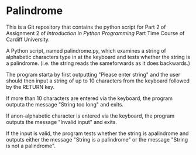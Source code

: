 # Palindrome
This is a Git repository that contains the python script for 
Part 2 of Assignment 2 of _Introduction in Python Programming_ Part Time Course of Cardiff University.

A Python script, named palindrome.py, which examines a string of alphabetic characters type in at the keyboard and tests
whether the string is a palindrome. (i.e. the string reads the sameforwards as it does backwards.)

The program starta by first outputting "Please enter string" and the user should then input a string of up to 10 characters from
the keyboard followed by the RETURN key.

If more than 10 characters are entered via the keyboard, the program outputa the message "String too long" and exits.

If anon-alphabetic character is entered via the keyboard, the program outputs the message "Invalid input" and exits.

If the input is valid, the program tests whether the string is apalindrome and outputs either the message "String is a palindrome"
or the message "String is not a palindrome".
